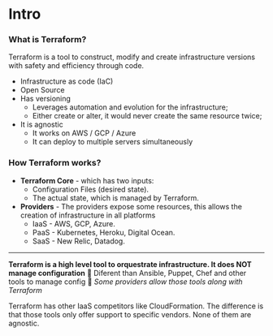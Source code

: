 # Intro
### What is Terraform?
Terraform is a tool to construct, modify and create infrastructure versions with safety and efficiency through code.
* Infrastructure as code (IaC)
* Open Source
* Has versioning
	* Leverages automation and evolution for the infrastructure;
	* Either create or alter, it would never create the same resource twice;
* It is agnostic
	* It works on AWS / GCP / Azure
	* It can deploy to multiple servers simultaneously

### How Terraform works?
* **Terraform Core** - which has two inputs:
	* Configuration Files (desired state).
	* The actual state, which is managed by Terraform.
* **Providers** - The providers expose some resources, this allows the creation of infrastructure in all platforms
	* IaaS - AWS, GCP, Azure.
	* PaaS - Kubernetes, Heroku, Digital Ocean.
	* SaaS - New Relic, Datadog.

-----
**Terraform is a high level tool to orquestrate infrastructure. It does NOT manage configuration**
🚫 Diferent than Ansible, Puppet, Chef and other tools to manage config 🚫
*Some providers allow those tools along with Terraform*

Terraform has other IaaS competitors like CloudFormation. The difference is that those tools only offer support to specific vendors. None of them are agnostic.
<!--stackedit_data:
eyJoaXN0b3J5IjpbMTAzOTE2NTk5MSwtMTgxMzQ4MTg4MywtMT
g3NTE4ODMzN119
-->
